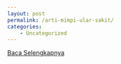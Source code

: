 ```yaml
---
layout: post
permalink: /arti-mimpi-ular-sakit/
categories:
    - Uncategorized
---
```


[Baca Selengkapnya](/04)